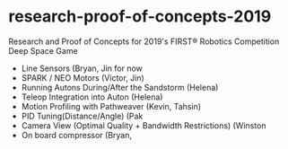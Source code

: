 # research-proof-of-concepts-2019
Research and Proof of Concepts for 2019's FIRST® Robotics Competition Deep Space Game
- Line Sensors (Bryan, Jin for now
- SPARK / NEO Motors (Victor, Jin)
- Running Autons During/After the Sandstorm (Helena)
- Teleop Integration into Auton (Helena)
- Motion Profiling with Pathweaver (Kevin, Tahsin)
- PID Tuning(Distance/Angle) (Pak
- Camera View (Optimal Quality + Bandwidth Restrictions) (Winston
- On board compressor (Bryan, 

